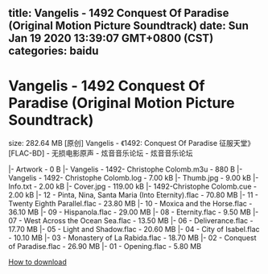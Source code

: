 
title: Vangelis - 1492 Conquest Of Paradise (Original Motion Picture Soundtrack)
date: Sun Jan 19 2020 13:39:07 GMT+0800 (CST)    
categories: baidu
---

# Vangelis - 1492 Conquest Of Paradise (Original Motion Picture Soundtrack)
size: 282.64 MB
 [原创] Vangelis - 《1492: Conquest Of Paradise 征服天堂》 [FLAC-BD] - 无损电影原声 - 炫音音乐论坛 - 炫音音乐论坛
 
|- Artwork - 0 B
|- Vangelis - 1492- Christophe Colomb.m3u - 880 B
|- Vangelis - 1492- Christophe Colomb.log - 7.00 kB
|- Thumb.jpg - 9.00 kB
|- Info.txt - 2.00 kB
|- Cover.jpg - 119.00 kB
|- 1492-Christophe Colomb.cue - 2.00 kB
|- 12 - Pinta, Nina, Santa Maria (Into Eternity).flac - 70.80 MB
|- 11 - Twenty Eighth Parallel.flac - 23.80 MB
|- 10 - Moxica and the Horse.flac - 36.10 MB
|- 09 - Hispanola.flac - 29.00 MB
|- 08 - Eternity.flac - 9.50 MB
|- 07 - West Across the Ocean Sea.flac - 13.50 MB
|- 06 - Deliverance.flac - 17.70 MB
|- 05 - Light and Shadow.flac - 20.60 MB
|- 04 - City of Isabel.flac - 10.10 MB
|- 03 - Monastery of La Rabida.flac - 18.70 MB
|- 02 - Conquest of Paradise.flac - 26.90 MB
|- 01 - Opening.flac - 5.80 MB

[How to download](https://bpcam.bemobtrk.com/go/2ceec3aa-1ca2-46d6-b9ff-aaa5c184517c?jno=2620)